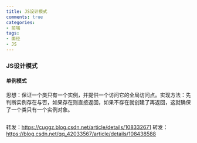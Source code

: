 ```yaml
---
title: JS设计模式
comments: true
categories: 
- 前端
tags: 
- 面经
- JS
---
```


### JS设计模式

#### 单例模式

思想：保证一个类只有一个实例，并提供一个访问它的全局访问点。实现方法：先判断实例存在与否，如果存在则直接返回，如果不存在就创建了再返回，这就确保了一个类只有一个实例对象。

```javascript

```

转发：https://cuggz.blog.csdn.net/article/details/108332671
转发：https://blog.csdn.net/qq_42033567/article/details/108438588